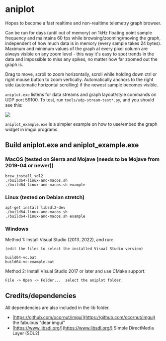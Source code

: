 aniplot
=======

Hopes to become a fast realtime and non-realtime telemetry graph browser.

Can be run for days (until out of memory) on 1kHz floating point sample frequency and maintains 60 fps while browsing/zooming/moving the graph, independent of how much data is in memory (every sample takes 24 bytes). Maximum and minimum values of the graph at every pixel column are always visible on any zoom level - this way it's easy to spot trends in the data and impossible to miss any spikes, no matter how far zoomed out the graph is.

Drag to move, scroll to zoom horizontally, scroll while holding down ctrl or right mouse button to zoom vertically. Automatically anchors to the right side (automatic horizontal scrolling) if the newest sample becomes visible.

`aniplot.exe` listens for data streams and graph layout/style commands on UDP port 59100. To test, run `tools/udp-stream-test*.py`, and you should see this:

![](doc/aniplot-pic1.png)

`aniplot_example.exe` is a simpler example on how to use/embed the graph widget in imgui programs.

Build aniplot.exe and aniplot_example.exe
-----------------------------------------

### MacOS (tested on Sierra and Mojave (needs to be Mojave from 2019-04 or newer))

    brew install sdl2
    ./build64-linux-and-macos.sh
    ./build64-linux-and-macos.sh example

### Linux (tested on Debian stretch)

    apt-get install libsdl2-dev
    ./build64-linux-and-macos.sh
    ./build64-linux-and-macos.sh example

### Windows

Method 1: Install Visual Studio (2013..2022), and run:

    (edit the files to select the installed Visual Studio version)

    build64-vc.bat
    build64-vc-example.bat

Method 2: Install Visual Studio 2017 or later and use CMake support:

    File -> Open -> Folder...  select the aniplot folder.

Credits/dependencies
--------------------

All dependencies are also included in the lib folder.

  * [https://github.com/ocornut/imgui](https://github.com/ocornut/imgui) the fabulous "dear imgui"
  * [https://www.libsdl.org/](https://www.libsdl.org/) Simple DirectMedia Layer (SDL2)
